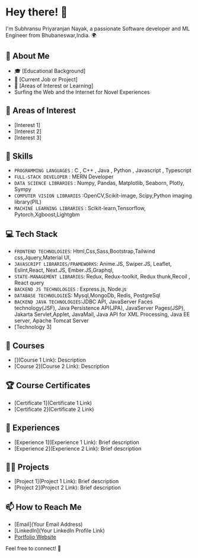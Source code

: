 # Hey there! 👋

I'm Subhransu Priyaranjan Nayak, a passionate Software developer and ML Engineer from Bhubaneswar,India. 🌍

## 🧐 About Me

- 🎓 [Educational Background]
- 💼 [Current Job or Project]
- 🌱 [Areas of Interest or Learning]
-   Surfing the Web and the Internet for Novel Experiences


## 🌱 Areas of Interest

- [Interest 1]
- [Interest 2]
- [Interest 3]


## 🔧 Skills

- `PROGRAMMING LANGUAGES` : C , C++ , Java , Python , Javascript , Typescript
- `FULL-STACK DEVELOPER` : MERN Developer
- `DATA SCIENCE LIBRARIES` : Numpy, Pandas, Matplotlib, Seaborn, Plotly, Sympy
- `COMPUTER VISION LIBRARIES` :OpenCV,Scikit-image, Scipy,Python imaging library(PIL)
- `MACHINE LEARNING LIBRARIES` : Scikit-learn,Tensorflow, Pytorch,Xgboost,Lightgbm


## 💻 Tech Stack

- `FRONTEND TECHNOLOGIES`: Html,Css,Sass,Bootstrap,Tailwind css,Jquery,Material UI, 
- `JAVASCRIPT LIBRARIES/FRAMEWORKS`: Anime.JS, Swiper.JS, Leaflet, Eslint,React, Next.JS, Ember.JS,Graphql,
- `STATE-MANAGEMENT LIBRARIES`: Redux, Redux-toolkit, Redux thunk,Recoil , React query
- `BACKEND JS TECHNOLOGIES` : Express.js, Node.js
- `DATABASE TECHNOLOGIE`S: Mysql,MongoDb, Redis, PostgreSql
- `BACKEND JAVA TECHNOLOGIES`:JDBC API, JavaServer Faces technology(JSF), Java Persistence API(JPA), JavaServer Pages(JSP), Jakarta Servlet,Applet, JavaMail, Java API for XML Processing, Java EE server, Apache Tomcat Server
- [Technology 3]

  
## 🎯 Courses

- [](Course 1 Link): Description
- [Course 2](Course 2 Link): Description


## 🏆 Course Certificates

- [Certificate 1](Certificate 1 Link)
- [Certificate 2](Certificate 2 Link)

## 💼 Experiences

- [Experience 1](Experience 1 Link): Brief description
- [Experience 2](Experience 2 Link): Brief description


## 👨‍💻 Projects

- [Project 1](Project 1 Link): Brief description
- [Project 2](Project 2 Link): Brief description

## 📫 How to Reach Me

- [Email](Your Email Address)
- [LinkedIn](Your LinkedIn Profile Link)
- [Portfolio Website]()

Feel free to connect! 🚀

<!---
NayakSubhransu/NayakSubhransu is a ✨ special ✨ repository because its `README.md` (this file) appears on your GitHub profile.
You can click the Preview link to take a look at your changes.
--->



